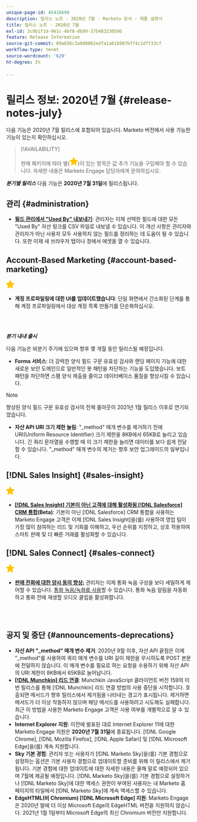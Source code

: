 ```yaml
---
unique-page-id: 45416698
description: 릴리스 노트 - 2020년 7월 - Marketo 문서 - 제품 설명서
title: 릴리스 노트 - 2020년 7월
exl-id: 3c9b1f1d-961c-4bf8-8b99-37b483230506
feature: Release Information
source-git-commit: 09a656c3a0d0002edfa1a61b987bff4c1dff33cf
workflow-type: tm+mt
source-wordcount: '629'
ht-degree: 2%

---
```


# 릴리스 정보: 2020년 7월 {#release-notes-july}

다음 기능은 2020년 7월 릴리스에 포함되어 있습니다. Marketo 버전에서 사용 가능한 기능이 있는지 확인하십시오.

>[!AVAILABILITY]
>
>현재 패키지에 따라 별(![(별)](assets/yellow-star.png))이 있는 항목은 값 추가 기능을 구입해야 할 수 있습니다. 자세한 내용은 Marketo Engage 담당자에게 문의하십시오.

**_분기별 릴리스_** 다음 기능은 **2020년 7월 31일**&#x200B;에 릴리스됩니다.

## 관리 {#administration}

* **[필드 관리에서 &quot;Used By&quot; 내보내기](/help/marketo/product-docs/administration/field-management/export-used-by-data-for-a-field.md)**: 관리자는 이제 선택한 필드에 대한 모든 &quot;Used By&quot; 자산 링크를 CSV 파일로 내보낼 수 있습니다. 이 개선 사항은 관리자와 관리자가 아닌 사용자 모두 사용하지 않는 필드를 정리하는 데 도움이 될 수 있습니다. 또한 이제 새 브라우저 탭이나 창에서 에셋을 열 수 있습니다.

## Account-Based Marketing {#account-based-marketing}

![(별)](assets/yellow-star.png)

* **계정 프로파일링에 대한 UI를 업데이트했습니다**: 단일 화면에서 간소화된 단계를 통해 계정 프로파일링에서 대상 계정 목록 만들기를 단순화하십시오.

<br> 

**_분기 내내 출시_**

다음 기능은 비분기 주기에 있으며 향후 몇 개월 동안 릴리스될 예정입니다.

* **Forms 서비스**: 더 강력한 양식 필드 구문 유효성 검사와 랜딩 페이지 기능에 대한 새로운 보안 도메인으로 일반적인 봇 패턴을 차단하는 기능을 도입했습니다. 보트 패턴을 차단하면 스팸 양식 제출을 줄이고 데이터베이스 품질을 향상시킬 수 있습니다.

>[!NOTE]
>
>향상된 양식 필드 구문 유효성 검사의 전체 롤아웃이 2021년 1월 릴리스 이후로 연기되었습니다.

* **자산 API URI 크기 제한 늘림**: &quot;_method&quot; 매개 변수를 제거하기 전에 URI(Uniform Resource Identifier) 크기 제한을 8KB에서 65KB로 늘리고 있습니다. 긴 쿼리 문자열을 수행할 때 이 크기 제한을 늘리면 데이터를 보다 쉽게 전달할 수 있습니다. &quot;_method&quot; 매개 변수의 제거는 향후 보안 업그레이드의 일부입니다.

## [!DNL Sales Insight] {#sales-insight}

![(별)](assets/yellow-star.png)

* **[[!DNL Sales Insight] 기본이 아닌 고객에 대해 활성화됨 [!DNL Salesforce] CRM 통합](/help/marketo/product-docs/marketo-sales-insight/sales-insight-for-non-native-salesforce-integrations.md)(Beta)**: 기본이 아닌 [!DNL Salesforce] CRM 통합을 사용하는 Marketo Engage 고객은 이제 [!DNL Sales Insight]을(를) 사용하여 영업 팀이 가장 많이 참여하는 리드 및 기회를 이해하고, 우선 순위를 지정하고, 상호 작용하여 스마트 판매 및 더 빠른 거래를 활성화할 수 있습니다.

## [!DNL Sales Connect] {#sales-connect}

![(별)](assets/yellow-star.png)

* **[판매 전화에 대한 양사 동의 향상:](/help/marketo/product-docs/marketo-sales-connect/phone/two-party-consent-settings.md)** 관리자는 이제 통화 녹음 구성을 보다 세밀하게 제어할 수 있습니다. [통화 녹음/녹화를 사용](/help/marketo/product-docs/marketo-sales-connect/phone/enable-call-recording.md)할 수 있습니다. 통화 녹음 알림을 자동화하고 통화 전에 재생할 오디오 클립을 활성화합니다.

<br> 

## 공지 및 중단 {#announcements-deprecations}

* **자산 API &quot;_method&quot; 매개 변수 제거**: 2020년 9월 이후, 자산 API 끝점은 이제 &quot;_method&quot;를 사용하여 쿼리 매개 변수를 URI 길이 제한을 무시하도록 POST 본문에 전달하지 않습니다. 이 매개 변수를 필요로 하는 요청을 수용하기 위해 자산 API의 URI 제한이 8KB에서 65KB로 늘어납니다.
* **[[!DNL Munchkin] 리드 연결](https://developers.marketo.com/blog/deprecation-of-munchkin-associate-lead-method/)**: Munchkin JavaScript 클라이언트 버전 159의 이번 릴리스를 통해 [!DNL Munchkin] 리드 연결 방법의 사용 중단을 시작합니다. 호출되면 메서드가 향후 릴리스에서 제거됨을 나타내는 경고가 표시됩니다. 제거하면 메서드가 더 이상 작동하지 않으며 해당 메서드를 사용하려고 시도해도 실패합니다. 최근 이 방법을 사용한 Marketo Engage 고객은 사용 여부를 개별적으로 알 수 있습니다.
* **Internet Explorer 지원**: 이전에 발표된 대로 Internet Explorer 11에 대한 Marketo Engage 지원은 **2020년 7월 31일**&#x200B;에 종료됩니다. [!DNL Google Chrome], [!DNL Mozilla Firefox], [!DNL  Apple Safari] 및 [!DNL Microsoft Edge]을(를) 계속 지원합니다.
* **Sky 기본 경험**: 관리자 또는 사용자가 [!DNL Marketo Sky]을(를) 기본 경험으로 설정하는 옵션은 기본 사용자 경험으로 업데이트할 준비를 위해 이 릴리스에서 제거됩니다. 기본 경험에 대한 업데이트에 대한 자세한 내용은 올해 말로 예정되어 있으며 7월에 제공될 예정입니다. [!DNL Marketo Sky]을(를) 기본 경험으로 설정하거나 [!DNL Marketo Sky]에 대한 액세스 권한이 부여된 사용자는 내 Marketo 홈 페이지의 타일에서 [!DNL Marketo Sky]에 계속 액세스할 수 있습니다.
* **EdgeHTML(비 Chromium) [!DNL Microsoft Edge] 지원**: Marketo Engage은 2020년 말에 더 이상 Microsoft Edge의 EdgeHTML 버전을 지원하지 않습니다. 2021년 1월 1일부터 Microsoft Edge의 최신 Chromium 버전만 지원합니다.
